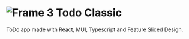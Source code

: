 # ![Frame 3](https://github.com/ivansome1/todoclassic/assets/119253797/f47490fb-0475-4982-a557-d88c4e41e968) Todo Classic 

ToDo app made with React, MUI, Typescript and Feature Sliced Design.


